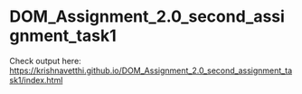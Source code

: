 # DOM_Assignment_2.0_second_assignment_task1
Check output here: https://krishnavetthi.github.io/DOM_Assignment_2.0_second_assignment_task1/index.html

